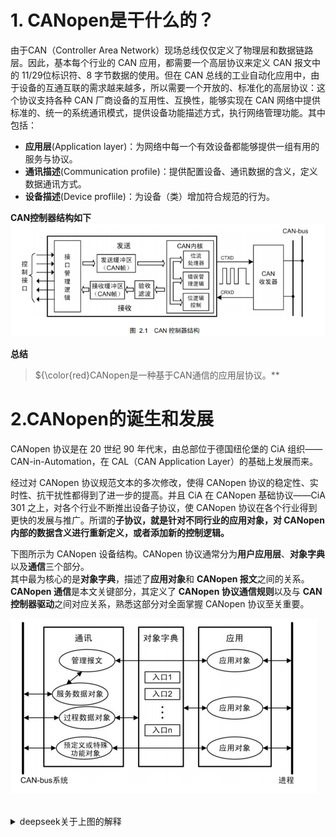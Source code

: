 # 1. CANopen是干什么的？

由于CAN（Controller Area Network）现场总线仅仅定义了物理层和数据链路层。因此，基本每个行业的 CAN 应用，都需要一个高层协议来定义 CAN 报文中的 11/29位标识符、8 字节数据的使用。但在 CAN 总线的工业自动化应用中，由于设备的互通互联的需求越来越多，所以需要一个开放的、标准化的高层协议：这个协议支持各种 CAN 厂商设备的互用性、互换性，能够实现在 CAN 网络中提供标准的、统一的系统通讯模式，提供设备功能描述方式，执行网络管理功能。其中包括：
- **应用层**(Application layer)：为网络中每一个有效设备都能够提供一组有用的服务与协议。
- **通讯描述**(Communication profile)：提供配置设备、通讯数据的含义，定义数据通讯方式。
- **设备描述**(Device proflile)：为设备（类）增加符合规范的行为。

**CAN控制器结构如下**
![](./images/1-CAN控制器结构.png)

**总结**
> ${\color{red}CANopen是一种基于CAN通信的应用层协议。** 

# 2.CANopen的诞生和发展

CANopen 协议是在 20 世纪 90 年代末，由总部位于德国纽伦堡的 CiA 组织——CAN-in-Automation，在 CAL（CAN Application Layer）的基础上发展而来。

经过对 CANopen 协议规范文本的多次修改，使得 CANopen 协议的稳定性、实时性、抗干扰性都得到了进一步的提高。并且 CiA 在 CANopen 基础协议——CiA 301 之上，对各个行业不断推出设备子协议，使 CANopen 协议在各个行业得到更快的发展与推广。所谓的**子协议，就是针对不同行业的应用对象，对 CANopen 内部的数据含义进行重新定义，或者添加新的控制逻辑。**
 
下图所示为 CANopen 设备结构。CANopen 协议通常分为**用户应用层**、**对象字典**以及**通信**三个部分。  
其中最为核心的是**对象字典**，描述了**应用对象**和 **CANopen 报文**之间的关系。  
**CANopen 通信**是本文关键部分，其定义了 **CANopen 协议通信规则**以及与 **CAN 控制器驱动**之间对应关系，熟悉这部分对全面掌握 CANopen 协议至关重要。

![](./images/1-CANopen设备结构.png)

<br/>

<details><summary>deepseek关于上图的解释</summary>

# CANopen设备结构解析

## 1. 通信层（通讯）
- **管理报文**  
  用于网络管理（如节点启停、状态监控）。
- **服务数据对象（SDO）**  
  通过客户端/服务器模式实现设备参数的读写（如配置参数）。
- **过程数据对象（PDO）**  
  用于实时数据传输（如传感器数据或控制信号）。
- **预定义或特殊功能对象**  
  包括同步（SYNC）、紧急报文（EMCY）、时间戳（TIME）等特殊功能。

---

## 2. 对象字典（核心数据库）
- **功能**  
  存储设备的所有配置参数、数据类型及通信对象（如SDO、PDO的映射关系）。
- **结构**  
  每个参数通过“索引+子索引”唯一标识，支持动态配置。

---

## 3. 应用层
- **应用对象**  
  设备的具体功能模块（如电机控制、传感器采集）。
- **入口（入口1~n）**  
  定义应用对象与对象字典之间的接口，通过索引访问对象字典中的参数。
- **进程**  
  实际执行应用逻辑（如数据处理、算法运行）。

---

## 4. CAN总线系统
- 物理层与数据链路层，实现设备间的数据帧传输（基于CAN协议）。

---

## 交互流程
1. **通信层**通过SDO/PDO与**对象字典**交互（如SDO配置参数，PDO传输实时数据）。
2. **对象字典**为**应用对象**提供参数支持，通过入口实现数据读写。
3. **应用对象**驱动底层进程执行具体功能，结果通过CAN总线发送或接收。

---

## 关键点
- **标准化结构**  
  CANopen通过对象字典统一管理设备参数，实现设备互操作性。
- **实时性**  
  PDO直接映射到对象字典，无需协议解析，满足实时需求。
- **灵活性**  
  预定义对象（如SYNC、EMCY）支持复杂网络功能（同步、故障通知）。

---

此图清晰地展示了CANopen设备从通信到应用的分层架构，是理解其协议实现和设备开发的基础。
</details>